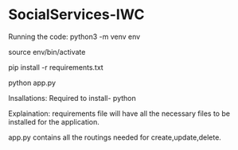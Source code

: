 # SocialServices-IWC

Running the code:
python3 -m venv env

source env/bin/activate

pip install -r requirements.txt

python app.py

Insallations:
Required to install- python

Explaination:
requirements file will have all the necessary files to be installed for the application.

app.py contains all the routings needed for create,update,delete.
